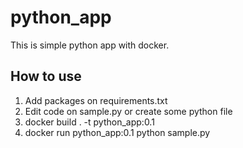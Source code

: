 # python_app

This is simple python app with docker.

## How to use
1. Add packages on requirements.txt
1. Edit code on sample.py or create some python file
1. docker build . -t python_app:0.1
1. docker run python_app:0.1 python sample.py 
